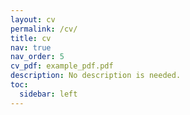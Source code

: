```yaml
---
layout: cv
permalink: /cv/
title: cv
nav: true
nav_order: 5
cv_pdf: example_pdf.pdf
description: No description is needed.
toc:
  sidebar: left
---
```

